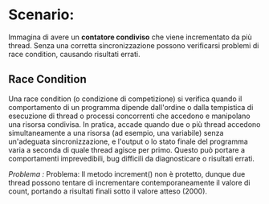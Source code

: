 
# Scenario: 
Immagina di avere un **contatore condiviso** che viene incrementato da più thread. Senza una corretta sincronizzazione possono verificarsi problemi di race condition, causando risultati errati.

## Race Condition
Una race condition (o condizione di competizione) si verifica quando il comportamento di un programma dipende dall'ordine o dalla tempistica di esecuzione di thread o processi concorrenti che accedono e manipolano una risorsa condivisa.
In pratica, accade quando due o più thread accedono simultaneamente a una risorsa (ad esempio, una variabile) senza un'adeguata sincronizzazione, e l'output o lo stato finale del programma varia a seconda di quale thread agisce per primo.
Questo può portare a comportamenti imprevedibili, bug difficili da diagnosticare o risultati errati.

*Problema  :*
Problema: Il metodo increment() non è protetto, dunque due thread possono tentare di incrementare contemporaneamente il valore di count, portando a risultati finali sotto il valore atteso (2000).
